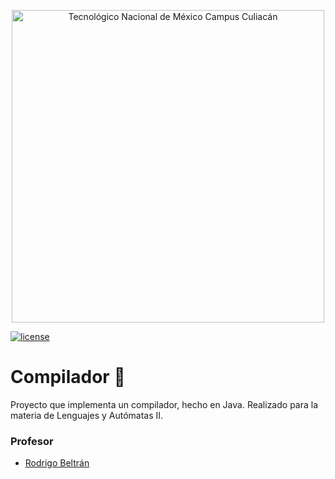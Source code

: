 <p align="center">
  <a href="https://www.culiacan.tecnm.mx/">
    <img src="/assets/Logo TecNM.png" width="500" title="Tecnológico Nacional de México Campus Culiacán">
  </a>
</p>

[![license](https://img.shields.io/badge/license-MIT-red)](LICENSE.md)

# Compilador :hammer:
Proyecto que implementa un compilador, hecho en Java. Realizado para la materia de Lenguajes y Autómatas II.

  ### Profesor
  - [Rodrigo Beltrán](http://github.com/rodrigotecculiacan)
  

